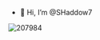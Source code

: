 - 👋 Hi, I’m @SHaddow7

![207984](https://user-images.githubusercontent.com/46909788/206862067-7a17e3e4-c094-41c8-a11a-a93c20183c80.gif)
